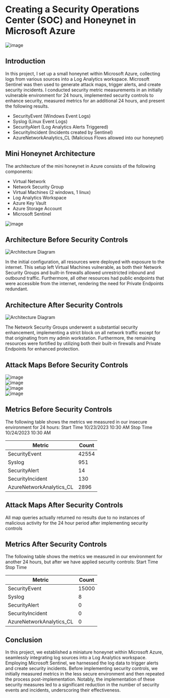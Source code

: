 # Creating a Security Operations Center (SOC) and Honeynet in Microsoft Azure
![image](https://github.com/bconway1906/CLOUD-SOC-HONEYNET/assets/148906255/8b6c94e1-5548-42b4-91e4-91acc2e131f5)


## Introduction

In this project, I set up a small honeynet within Microsoft Azure, collecting logs from various sources into a Log Analytics workspace. Microsoft Sentinel was then used to generate attack maps, trigger alerts, and create security incidents. I conducted security metric measurements in an initially vulnerable environment for 24 hours, implemented security controls to enhance security, measured metrics for an additional 24 hours, and present the following results.

- SecurityEvent (Windows Event Logs)
- Syslog (Linux Event Logs)
- SecurityAlert (Log Analytics Alerts Triggered)
- SecurityIncident (Incidents created by Sentinel)
- AzureNetworkAnalytics_CL (Malicious Flows allowed into our honeynet)

## Mini Honeynet Architecture
The architecture of the mini honeynet in Azure consists of the following components:

- Virtual Network
- Network Security Group
- Virtual Machines (2 windows, 1 linux)
- Log Analytics Workspace
- Azure Key Vault
- Azure Storage Account
- Microsoft Sentinel

![image](https://github.com/bconway1906/CLOUD-SOC-HONEYNET/assets/148906255/513093f2-7303-42a9-8911-3989960d07c0)

## Architecture Before Security Controls
![Architecture Diagram](https://i.imgur.com/aBDwnKb.jpg)

In the initial configuration, all resources were deployed with exposure to the internet. This setup left Virtual Machines vulnerable, as both their Network Security Groups and built-in firewalls allowed unrestricted inbound and outbound traffic. Furthermore, all other resources had public endpoints that were accessible from the internet, rendering the need for Private Endpoints redundant.

## Architecture After Security Controls
![Architecture Diagram](https://i.imgur.com/YQNa9Pp.jpg)

The Network Security Groups underwent a substantial security enhancement, implementing a strict block on all network traffic except for that originating from my admin workstation. Furthermore, the remaining resources were fortified by utilizing both their built-in firewalls and Private Endpoints for enhanced protection.

## Attack Maps Before Security Controls
![image](https://github.com/bconway1906/CLOUD-SOC-HONEYNET/assets/148906255/f9df8bf9-2297-4d0d-9929-31967485e847)<br>
![image](https://github.com/bconway1906/CLOUD-SOC-HONEYNET/assets/148906255/216db8ff-fc86-4d7f-b573-cea3f2db4f5f)<br>
![image](https://github.com/bconway1906/CLOUD-SOC-HONEYNET/assets/148906255/fc2eb31d-c07d-48ed-9d67-cbed4371f1f5)<br>
![image](https://github.com/bconway1906/CLOUD-SOC-HONEYNET/assets/148906255/a2b7af8e-90d6-4dab-968a-208384d23e99)<br>

## Metrics Before Security Controls

The following table shows the metrics we measured in our insecure environment for 24 hours:
Start Time 10/23/2023 10:30 AM
Stop Time 10/24/2023 10:30 AM

| Metric                   | Count
| ------------------------ | -----
| SecurityEvent            | 42554
| Syslog                   | 951
| SecurityAlert            | 14
| SecurityIncident         | 130
| AzureNetworkAnalytics_CL | 2896

## Attack Maps After Security Controls

All map queries actually returned no results due to no instances of malicious activity for the 24 hour period after implementing security controls

## Metrics After Security Controls

The following table shows the metrics we measured in our environment for another 24 hours, but after we have applied security controls:
Start Time 
Stop Time	

| Metric                   | Count
| ------------------------ | -----
| SecurityEvent            | 15000
| Syslog                   | 8
| SecurityAlert            | 0
| SecurityIncident         | 0
| AzureNetworkAnalytics_CL | 0

## Conclusion

In this project, we established a miniature honeynet within Microsoft Azure, seamlessly integrating log sources into a Log Analytics workspace. Employing Microsoft Sentinel, we harnessed the log data to trigger alerts and create security incidents. Before implementing security controls, we initially measured metrics in the less secure environment and then repeated the process post-implementation. Notably, the implementation of these security measures led to a significant reduction in the number of security events and incidents, underscoring their effectiveness.
